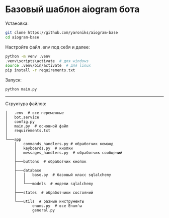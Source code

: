 # Базовый шаблон aiogram бота

Установка:

```bash
git clone https://github.com/yaroniks/aiogram-base
cd aiogram-base
```

Настройте файл .env под себя и далее:

```bash
python -m venv .venv
.venv\scripts\activate  # для windows
source .venv/bin/activate  # для linux
pip install -r requirements.txt
```

Запуск:

```bash
python main.py
```

---

Структура файлов:

```
│   .env  # все переменные
│   bot.service
│   config.py
│   main.py  # основной файл
│   requirements.txt
│
└───app
    │   commands_handlers.py # обработчик команд
    │   keyboards.py  # кнопки
    │   messages_handlers.py  # обработчик сообщений
    │
    ├───buttons  # обработчик кнопок
    │
    ├───database
    │   │   base.py  # базовый класс sqlalchemy
    │   │
    │   └───models  # модели sqlalchemy
    │
    ├───states  # обработчики состояний
    │
    └───utils  # разные инструменты
            enums.py  # все Enum'ы
            general.py
```
